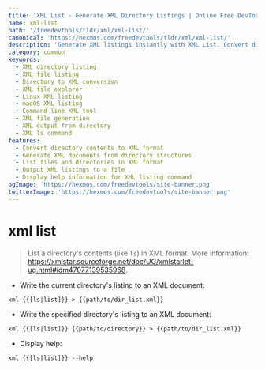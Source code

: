 ```yaml
---
title: 'XML List - Generate XML Directory Listings | Online Free DevTools by Hexmos'
name: xml-list
path: '/freedevtools/tldr/xml/xml-list/'
canonical: 'https://hexmos.com/freedevtools/tldr/xml/xml-list/'
description: 'Generate XML listings instantly with XML List. Convert directory content to XML format, and display directory structure. Free online tool, no registration required.'
category: common
keywords:
  - XML directory listing
  - XML file listing
  - Directory to XML conversion
  - XML file explorer
  - Linux XML listing
  - macOS XML listing
  - Command line XML tool
  - XML file generation
  - XML output from directory
  - XML ls command
features:
  - Convert directory contents to XML format
  - Generate XML documents from directory structures
  - List files and directories in XML format
  - Output XML listings to a file
  - Display help information for XML listing command
ogImage: 'https://hexmos.com/freedevtools/site-banner.png'
twitterImage: 'https://hexmos.com/freedevtools/site-banner.png'
---
```


# xml list

> List a directory's contents (like `ls`) in XML format.
> More information: <https://xmlstar.sourceforge.net/doc/UG/xmlstarlet-ug.html#idm47077139535968>.

- Write the current directory's listing to an XML document:

`xml {{[ls|list]}} > {{path/to/dir_list.xml}}`

- Write the specified directory's listing to an XML document:

`xml {{[ls|list]}} {{path/to/directory}} > {{path/to/dir_list.xml}}`

- Display help:

`xml {{[ls|list]}} --help`
